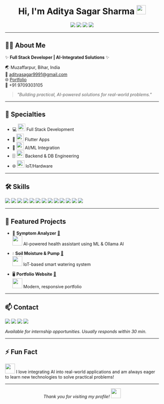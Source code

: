 <!-- Animated Wave GIF and Name -->
<h1 align="center">Hi, I'm Aditya Sagar Sharma <img src="https://cdn.jsdelivr.net/gh/rajput2107/emoji/hi.gif" width="30"/></h1>

<p align="center">
  <a href="https://adityass-portfolio.netlify.app"><img src="https://img.shields.io/badge/Portfolio-Visit-blue?style=for-the-badge&logo=google-chrome"/></a>
  <a href="https://www.linkedin.com/in/aditya-sagar-sharma-1955a7288/"><img src="https://img.shields.io/badge/LinkedIn-Connect-blue?style=for-the-badge&logo=linkedin"/></a>
  <a href="https://github.com/as6769-2004"><img src="https://img.shields.io/badge/GitHub-Follow-black?style=for-the-badge&logo=github"/></a>
  <a href="mailto:adityasagar9991@gmail.com"><img src="https://img.shields.io/badge/Email-Contact-red?style=for-the-badge&logo=gmail"/></a>
</p>

---

## 👨‍💻 About Me

✨ **Full Stack Developer | AI-Integrated Solutions** ✨

🌏 Muzaffarpur, Bihar, India  
📧 adityasagar9991@gmail.com  
🌐 [Portfolio](https://adityass-portfolio.netlify.app)  
📱 +91 9709303105

> _"Building practical, AI-powered solutions for real-world problems."_

---

## 🚀 Specialties

- 💻 <img src="https://cdn.jsdelivr.net/gh/devicons/devicon/icons/react/react-original.svg" width="24"/> Full Stack Development
- 📱 <img src="https://cdn.jsdelivr.net/gh/devicons/devicon/icons/flutter/flutter-original.svg" width="24"/> Flutter Apps
- 🧠 <img src="https://cdn.jsdelivr.net/gh/devicons/devicon/icons/python/python-original.svg" width="24"/> AI/ML Integration
- 🗄️ <img src="https://cdn.jsdelivr.net/gh/devicons/devicon/icons/postgresql/postgresql-original.svg" width="24"/> Backend & DB Engineering
- 🌐 <img src="https://cdn.jsdelivr.net/gh/devicons/devicon/icons/arduino/arduino-original.svg" width="24"/> IoT/Hardware

---

## 🛠️ Skills

<p>
  <img src="https://img.shields.io/badge/React-61DAFB?style=for-the-badge&logo=react&logoColor=black"/>
  <img src="https://img.shields.io/badge/Flutter-02569B?style=for-the-badge&logo=flutter&logoColor=white"/>
  <img src="https://img.shields.io/badge/Python-3776AB?style=for-the-badge&logo=python&logoColor=white"/>
  <img src="https://img.shields.io/badge/Node.js-339933?style=for-the-badge&logo=nodedotjs&logoColor=white"/>
  <img src="https://img.shields.io/badge/TensorFlow-FF6F00?style=for-the-badge&logo=tensorflow&logoColor=white"/>
  <img src="https://img.shields.io/badge/AWS-232F3E?style=for-the-badge&logo=amazon-aws&logoColor=white"/>
  <img src="https://img.shields.io/badge/Docker-2496ED?style=for-the-badge&logo=docker&logoColor=white"/>
  <img src="https://img.shields.io/badge/Figma-F24E1E?style=for-the-badge&logo=figma&logoColor=white"/>
  <img src="https://img.shields.io/badge/Git-F05032?style=for-the-badge&logo=git&logoColor=white"/>
  <img src="https://img.shields.io/badge/PostgreSQL-4169E1?style=for-the-badge&logo=postgresql&logoColor=white"/>
  <img src="https://img.shields.io/badge/MongoDB-47A248?style=for-the-badge&logo=mongodb&logoColor=white"/>
  <img src="https://img.shields.io/badge/HTML5-E34F26?style=for-the-badge&logo=html5&logoColor=white"/>
  <img src="https://img.shields.io/badge/CSS3-1572B6?style=for-the-badge&logo=css3&logoColor=white"/>
</p>

---

## 🌟 Featured Projects

- 🤖 **Symptom Analyzer** [🔗](https://github.com/as6769-2004/symptom-analyzer-ml-ai)  
  <img src="https://media.giphy.com/media/3o7aD2saalBwwftBIY/giphy.gif" width="32"/> AI-powered health assistant using ML & Ollama AI


- 💧 **Soil Moisture & Pump** [🔗](https://github.com/as6769-2004/Smart-Plant-Watering)  
  <img src="https://media.giphy.com/media/3o6Zt6ML6BklcajjsA/giphy.gif" width="32"/> IoT-based smart watering system

- 🖥️ **Portfolio Website** [🔗](https://adityass-portfolio.netlify.app/)  
  <img src="https://media.giphy.com/media/13HgwGsXF0aiGY/giphy.gif" width="32"/> Modern, responsive portfolio

---


<!-- 
## 🎓 Education

- 🎓 **B.Tech**, SRM Institute of Science and Technology (2023-27)
- 🏫 **Class 12th**, Global International School (2022)
- 🏫 **Class 10th**, Paramount Academy (2020)

--- -->

<!-- ## 📜 Certifications

- 🏅 [Flipkart Workshop](https://www.aaruush.org/verify/Flip_3002)
- 🏅 [Cosmic Web Workshop](https://www.aaruush.org/verify/Cosmic_1080)
- 🏅 [Generative AI with AWS](https://www.udacity.com/certificate/e/92a79e88-3d06-11f0-8be0-3b9f67dda36d)
- 🏅 [Data Visualization with Python](https://verify.letsupgrade.in/certificate/LUEWDVFEB1241000)
🏅 [Problem Solving in AI](https://www.udemy.com/certificate/UC-3982a06a-1178-43ae-a4d0-716671ccf929/)

--- -->

## 📫 Contact

<p>
  <a href="mailto:adityasagar9991@gmail.com"><img src="https://img.shields.io/badge/Gmail-Email-red?style=for-the-badge&logo=gmail"/></a>
  <a href="https://www.linkedin.com/in/aditya-sagar-sharma-1955a7288/"><img src="https://img.shields.io/badge/LinkedIn-Connect-blue?style=for-the-badge&logo=linkedin"/></a>
  <a href="https://github.com/as6769-2004"><img src="https://img.shields.io/badge/GitHub-Follow-black?style=for-the-badge&logo=github"/></a>
  <a href="https://instagram.com/adityass0401"><img src="https://img.shields.io/badge/Instagram-Follow-E4405F?style=for-the-badge&logo=instagram&logoColor=white"/></a>
</p>

<p><i>Available for internship opportunities. Usually responds within 30 min.</i></p>

---

## ⚡ Fun Fact

<img src="https://media.giphy.com/media/26ufdipQqU2lhNA4g/giphy.gif" width="32"/> I love integrating AI into real-world applications and am always eager to learn new technologies to solve practical problems!

---

<p align="center"><i>Thank you for visiting my profile! <img src="https://media.giphy.com/media/3o7aD2saalBwwftBIY/giphy.gif" width="32"/></i></p>
